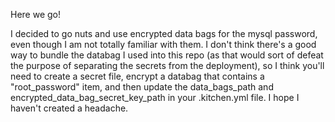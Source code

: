 Here we go!

I decided to go nuts and use encrypted data bags for the mysql password, even though I am not totally familiar with them.  I don't think there's a good way to bundle the databag I used into this repo (as that would sort of defeat the purpose of separating the secrets from the deployment), so I think you'll need to create a secret file, encrypt a databag that contains a "root_password" item, and then update the data_bags_path and encrypted_data_bag_secret_key_path in your .kitchen.yml file.  I hope I haven't created a headache.



